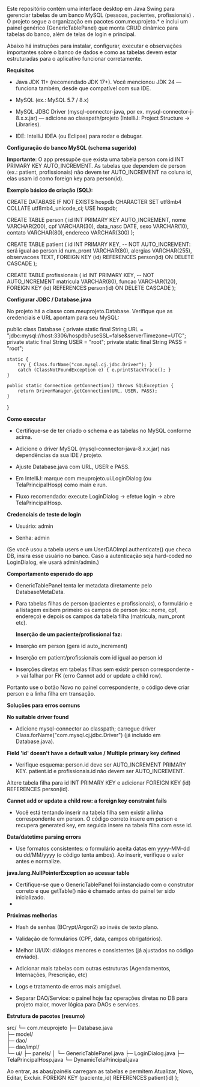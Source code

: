 Este repositório contém uma interface desktop em Java Swing para gerenciar tabelas de um banco MySQL (pessoas, pacientes, profissionais) . O projeto segue a organização em pacotes com.meuprojeto.*
e inclui um painel genérico (GenericTablePanel) que monta CRUD dinâmico para tabelas do banco, além de telas de login e principal.

Abaixo há instruções para instalar, configurar, executar e observações importantes sobre o banco de dados e como as tabelas devem estar estruturadas para o aplicativo funcionar corretamente.

**Requisitos**

- Java JDK 11+ (recomendado JDK 17+). Você mencionou JDK 24 — funciona também, desde que compatível com sua IDE.

- MySQL (ex.: MySQL 5.7 / 8.x)

- MySQL JDBC Driver (mysql-connector-java, por ex. mysql-connector-j-8.x.x.jar) — adicione ao classpath/projeto (IntelliJ: Project Structure → Libraries).

- IDE: IntelliJ IDEA (ou Eclipse) para rodar e debugar.

 **Configuração do banco MySQL (schema sugerido)**

**Importante**: O app pressupõe que exista uma tabela person com id INT PRIMARY KEY AUTO_INCREMENT. As tabelas que dependem de person (ex.: patient, profissionais) não devem ter AUTO_INCREMENT na coluna id,
 elas usam id como foreign key para person(id).

**Exemplo básico de criação (SQL):**

CREATE DATABASE IF NOT EXISTS hospdb CHARACTER SET utf8mb4 COLLATE utf8mb4_unicode_ci;
USE hospdb;

CREATE TABLE person (
  id INT PRIMARY KEY AUTO_INCREMENT,
  nome VARCHAR(200),
  cpf VARCHAR(30),
  data_nasc DATE,
  sexo VARCHAR(10),
  contato VARCHAR(80),
  endereco VARCHAR(300)
);

CREATE TABLE patient (
  id INT PRIMARY KEY, -- NOT AUTO_INCREMENT: será igual ao person.id
  num_pront VARCHAR(80),
  alergias VARCHAR(255),
  observacoes TEXT,
  FOREIGN KEY (id) REFERENCES person(id) ON DELETE CASCADE
);

CREATE TABLE profissionais (
  id INT PRIMARY KEY, -- NOT AUTO_INCREMENT
  matricula VARCHAR(80),
  funcao VARCHAR(120),
  FOREIGN KEY (id) REFERENCES person(id) ON DELETE CASCADE
);

**Configurar JDBC / Database.java**

No projeto há a classe com.meuprojeto.Database. Verifique que as credenciais e URL apontam para seu MySQL:

public class Database {
    private static final String URL = "jdbc:mysql://host:3306/hospdb?useSSL=false&serverTimezone=UTC";
    private static final String USER = "root";
    private static final String PASS = "root";

    static {
        try { Class.forName("com.mysql.cj.jdbc.Driver"); }
        catch (ClassNotFoundException e) { e.printStackTrace(); }
    }

    public static Connection getConnection() throws SQLException {
        return DriverManager.getConnection(URL, USER, PASS);
    }
}

 **Como executar**

- Certifique-se de ter criado o schema e as tabelas no MySQL conforme acima.

- Adicione o driver MySQL (mysql-connector-java-8.x.x.jar) nas dependências da sua IDE / projeto.

- Ajuste Database.java com URL, USER e PASS.

- Em IntelliJ: marque com.meuprojeto.ui.LoginDialog (ou TelaPrincipalHosp) como main e run.

- Fluxo recomendado: execute LoginDialog → efetue login → abre TelaPrincipalHosp.


**Credenciais de teste de login**

- Usuário: admin

- Senha: admin

(Se você usou a tabela users e um UserDAOImpl.authenticate() que checa DB, insira esse usuário no banco. Caso a autenticação seja hard-coded no LoginDialog, ele usará admin/admin.)



**Comportamento esperado do app**

- GenericTablePanel tenta ler metadata diretamente pelo DatabaseMetaData.

- Para tabelas filhas de person (pacientes e profissionais), o formulário e a listagem exibem primeiro os campos de person (ex.: nome, cpf, endereço) e depois os campos da tabela filha (matrícula, num_pront etc).

  **Inserção de um paciente/profissional faz:**

- Inserção em person (gera id auto_increment)

- Inserção em patient/profissionais com id igual ao person.id

- Inserções diretas em tabelas filhas sem existir person correspondente -> vai falhar por FK (erro Cannot add or update a child row).

Portanto use o botão Novo no painel correspondente, o código deve criar person e a linha filha em transação.


**Soluções para erros comuns**

**No suitable driver found**

- Adicione mysql-connector ao classpath; carregue driver Class.forName("com.mysql.cj.jdbc.Driver") (já incluído em Database.java).

**Field 'id' doesn't have a default value / Multiple primary key defined**

- Verifique esquema: person.id deve ser AUTO_INCREMENT PRIMARY KEY. patient.id e profissionais.id não devem ser AUTO_INCREMENT.

Altere tabela filha para id INT PRIMARY KEY e adicionar FOREIGN KEY (id) REFERENCES person(id).

**Cannot add or update a child row: a foreign key constraint fails**

- Você está tentando inserir na tabela filha sem existir a linha correspondente em person. O código correto insere em person e recupera generated key, em seguida insere na tabela filha com esse id.

**Data/datetime parsing errors**

- Use formatos consistentes: o formulário aceita datas em yyyy-MM-dd ou dd/MM/yyyy (o código tenta ambos). Ao inserir, verifique o valor antes e normalize.

**java.lang.NullPointerException ao acessar table**

- Certifique-se que o GenericTablePanel foi instanciado com o construtor correto e que getTable() não é chamado antes do painel ter sido inicializado.
- 

  **Próximas melhorias**

- Hash de senhas (BCrypt/Argon2) ao invés de texto plano.

- Validação de formulários (CPF, data, campos obrigatórios).

- Melhor UI/UX: diálogos menores e consistentes (já ajustados no código enviado).

- Adicionar mais tabelas com outras estruturas (Agendamentos, Internações, Prescrição, etc)

- Logs e tratamento de erros mais amigável.

- Separar DAO/Service: o painel hoje faz operações diretas no DB para projeto maior, mover lógica para DAOs e services.
  
**Estrutura de pacotes (resumo)**

src/
└─ com.meuprojeto
   ├─ Database.java           
   ├─ model/                  
   ├─ dao/                    
   ├─ dao/impl/               
   └─ ui/
      ├─ panels/
      │  └─ GenericTablePanel.java
      ├─ LoginDialog.java
      ├─ TelaPrincipalHosp.java
      └─ DynamicTelaPrincipal.java

Ao entrar, as abas/painéis carregam as tabelas e permitem Atualizar, Novo, Editar, Excluir. FOREIGN KEY (paciente_id) REFERENCES patient(id)
);
